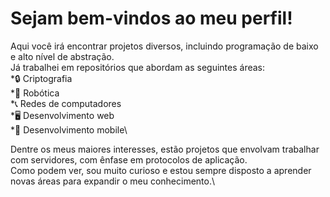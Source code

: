 # Sejam bem-vindos ao meu perfil!

Aqui você irá encontrar projetos diversos, incluindo programação de baixo e alto nível de abstração.\
Já trabalhei em repositórios que abordam as seguintes áreas:\
*🔒 Criptografia\
*🤖 Robótica\
*📞 Redes de computadores\
*🖥 Desenvolvimento web\
*📱 Desenvolvimento mobile\

Dentre os meus maiores interesses, estão projetos que envolvam trabalhar com servidores, com ênfase em protocolos de aplicação.\
Como podem ver, sou muito curioso e estou sempre disposto a aprender novas áreas para expandir o meu conhecimento.\



